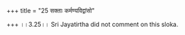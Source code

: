 +++
title = "25 सक्ताः कर्मण्यविद्वांसो"

+++
।।3.25।। Sri Jayatirtha did not comment on this sloka.  
  

